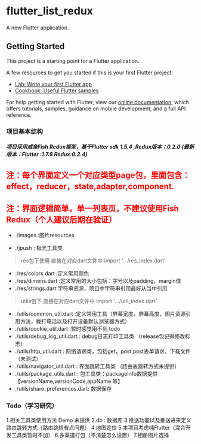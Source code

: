 # flutter_list_redux

A new Flutter application.

## Getting Started

This project is a starting point for a Flutter application.

A few resources to get you started if this is your first Flutter project:

- [Lab: Write your first Flutter app](https://flutter.dev/docs/get-started/codelab)
- [Cookbook: Useful Flutter samples](https://flutter.dev/docs/cookbook)

For help getting started with Flutter, view our 
[online documentation](https://flutter.dev/docs), which offers tutorials, 
samples, guidance on mobile development, and a full API reference.

### 项目基本结构
##### 项目采用咸鱼Fish Redux框架，基于Flutter sdk 1.5.4 ,Redux版本：0.2.0 (最新版本：Flutter :1.7.8 Redux:0.2.4)

## <font color=red>注：每个界面定义一个对应类型page包，里面包含：effect，reducer，state,adapter,component.</font>
## <font color=red>注：界面逻辑简单，单一列表页，不建议使用Fish Redux（个人建议后期在验证）</font>

* ./images :图片resources

* ./jpush : 极光工具类
> res包下使用 直接在对应dart文件中 import '.../res_index.dart'
* ./res/colors.dart :定义常用颜色
* ./res/dimens.dart :定义常用的大小包括：字号以及padding，margin值
* ./res/strings.dart:字符串资源，项目中字符串引用最好从当中引用

> utils包下 直接在对应dart文件中 import '.../util_index.dart'
* ./utils/common_util.dart :定义常用工具（屏幕宽度，屏幕高度，图片资源引用方法，拨打电话以及打开设备默认浏览器方式）
* ./utils/cookie_util.dart :暂时感觉用不到 todo
* ./utils/debug_log_util.dart : debug日志打印工具类 （release包记得修改标志）
* ./utils/http_util.dart : 网络请求类，包括get，post,post表单请求，下载文件（未测试）
* ./utils/navigator_util.dart : 界面跳转工具类 （路由表跳转方式未提供）
* ./utils/package_utils.dart : 包工具类：packageInfo数据提供【versionName,versionCode,appName 等】
* ./utils/share_preferences.dart: 数据保存


### Todo（学习研究）
1.相关工具类使用方法 Demo 未提供
2.db : 数据库
3.推送功能以及推送进来定义路由跳转方式（路由跳转有点问题）
4.地图定位
5.本项目考虑纯Flutter（混合开发工具类暂时不加）
6.多渠道打包（不清楚怎么设置）
7.相册图片选择



